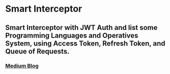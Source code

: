# Smart Interceptor

## Smart Interceptor with JWT Auth and list some Programming Languages and Operatives System, using Access Token, Refresh Token, and Queue of Requests.


### <a href="https://medium.com/@carlosdavidmartin/angular-smart-interceptor-queue-of-requests-1234381a8522">Medium Blog</a>
